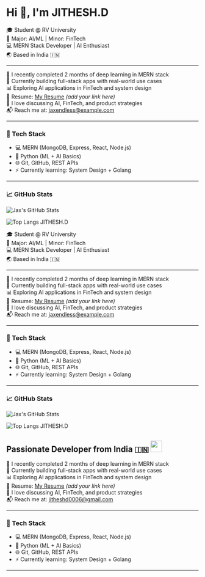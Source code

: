 # Hi 👋, I'm JITHESH.D

🎓 Student @ RV University  
🧠 Major: AI/ML | Minor: FinTech  
💻 MERN Stack Developer | AI Enthusiast  
🌏 Based in India 🇮🇳

---

🌱 I recently completed 2 months of deep learning in MERN stack  
🚀 Currently building full-stack apps with real-world use cases  
📊 Exploring AI applications in FinTech and system design  
📘 Resume: [My Resume](#) *(add your link here)*  
🧠 I love discussing AI, FinTech, and product strategies  
📬 Reach me at: jaxendless@example.com

---

### 🔧 Tech Stack

- 💻 MERN (MongoDB, Express, React, Node.js)
- 🤖 Python (ML + AI Basics)
- 🌐 Git, GitHub, REST APIs
- ⚡ Currently learning: System Design + Golang

---

### 📈 GitHub Stats

![Jax's GitHub Stats](https://github-readme-stats.vercel.app/api?username=**YOUR_USERNAME**&show_icons=true&theme=radical)

![Top Langs](https://github-readme-stats.vercel.app/api/top-langs/?username=**YOUR_USERNAME**&layout=compact&theme=radical)
 JITHESH.D

🎓 Student @ RV University  
🧠 Major: AI/ML | Minor: FinTech  
💻 MERN Stack Developer | AI Enthusiast  
🌏 Based in India 🇮🇳

---

🌱 I recently completed 2 months of deep learning in MERN stack  
🚀 Currently building full-stack apps with real-world use cases  
📊 Exploring AI applications in FinTech and system design  
📘 Resume: [My Resume](#) *(add your link here)*  
🧠 I love discussing AI, FinTech, and product strategies  
📬 Reach me at: jaxendless@example.com

---

### 🔧 Tech Stack

- 💻 MERN (MongoDB, Express, React, Node.js)
- 🤖 Python (ML + AI Basics)
- 🌐 Git, GitHub, REST APIs
- ⚡ Currently learning: System Design + Golang

---

### 📈 GitHub Stats

![Jax's GitHub Stats](https://github-readme-stats.vercel.app/api?username=**YOUR_USERNAME**&show_icons=true&theme=radical)

![Top Langs](https://github-readme-stats.vercel.app/api/top-langs/?username=**YOUR_USERNAME**&layout=compact&theme=radical)
 JITHESH.D
                                     

 ## Passionate Developer from India 🇮🇳 <img src="https://upload.wikimedia.org/wikipedia/en/4/41/Flag_of_India.svg" width="30"/>


🌱 I recently completed 2 months of deep learning in MERN stack  
🚀 Currently building full-stack apps with real-world use cases  
📊 Exploring AI applications in FinTech and system design  
📘 Resume: [My Resume](#) *(add your link here)*  
🧠 I love discussing AI, FinTech, and product strategies  
📬 Reach me at: jitheshd0006@gmail.com

---

### 🔧 Tech Stack

- 💻 MERN (MongoDB, Express, React, Node.js)
- 🤖 Python (ML + AI Basics)
- 🌐 Git, GitHub, REST APIs
- ⚡ Currently learning: System Design + Golang

---


